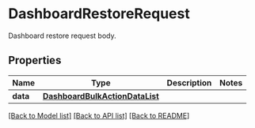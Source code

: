 # DashboardRestoreRequest

Dashboard restore request body.

## Properties

| Name     | Type                                                              | Description | Notes |
| -------- | ----------------------------------------------------------------- | ----------- | ----- |
| **data** | [**DashboardBulkActionDataList**](DashboardBulkActionDataList.md) |             |

[[Back to Model list]](README.md#documentation-for-models) [[Back to API list]](README.md#documentation-for-api-endpoints) [[Back to README]](README.md)
